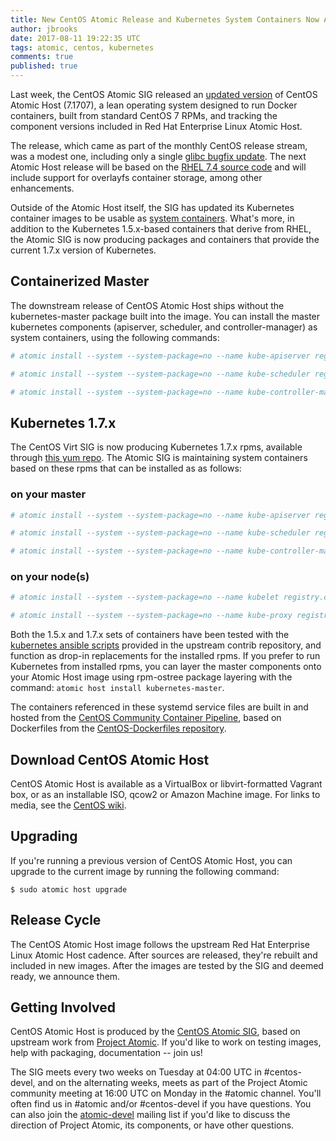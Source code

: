 ```yaml
---
title: New CentOS Atomic Release and Kubernetes System Containers Now Available
author: jbrooks
date: 2017-08-11 19:22:35 UTC
tags: atomic, centos, kubernetes
comments: true
published: true
---
```


Last week, the CentOS Atomic SIG released an [updated version](https://wiki.centos.org/SpecialInterestGroup/Atomic/Download) of CentOS Atomic Host (7.1707), a lean operating system designed to run Docker containers, built from standard CentOS 7 RPMs, and tracking the component versions included in Red Hat Enterprise Linux Atomic Host.

The release, which came as part of the monthly CentOS release stream, was a modest one, including only a single [glibc bugfix update](https://lists.centos.org/pipermail/centos-announce/2017-July/022505.html). The next Atomic Host release will be based on the [RHEL 7.4 source code](https://seven.centos.org/2017/08/centos-linux-7-1708-based-on-rhel-7-4-source-code/) and will include support for overlayfs container storage, among other enhancements.

Outside of the Atomic Host itself, the SIG has updated its Kubernetes container images to be usable as [system containers](http://www.projectatomic.io/blog/2016/09/intro-to-system-containers/). What's more, in addition to the Kubernetes 1.5.x-based containers that derive from RHEL, the Atomic SIG is now producing packages and containers that provide the current 1.7.x version of Kubernetes.

## Containerized Master

The downstream release of CentOS Atomic Host ships without the kubernetes-master package built into the image. You can install the master kubernetes components (apiserver, scheduler, and controller-manager) as system containers, using the following commands:

```bash
# atomic install --system --system-package=no --name kube-apiserver registry.centos.org/centos/kubernetes-apiserver:latest

# atomic install --system --system-package=no --name kube-scheduler registry.centos.org/centos/kubernetes-scheduler:latest

# atomic install --system --system-package=no --name kube-controller-manager registry.centos.org/centos/kubernetes-controller-manager:latest
```

## Kubernetes 1.7.x

The CentOS Virt SIG is now producing Kubernetes 1.7.x rpms, available through [this yum repo](https://github.com/CentOS/CentOS-Dockerfiles/blob/master/kubernetes-sig/master/virt7-container-common-candidate.repo). The Atomic SIG is maintaining system containers based on these rpms that can be installed as as follows:

### on your master

```bash
# atomic install --system --system-package=no --name kube-apiserver registry.centos.org/centos/kubernetes-sig-apiserver:latest

# atomic install --system --system-package=no --name kube-scheduler registry.centos.org/centos/kubernetes-sig-scheduler:latest

# atomic install --system --system-package=no --name kube-controller-manager registry.centos.org/centos/kubernetes-sig-controller-manager:latest
```

### on your node(s)

```bash
# atomic install --system --system-package=no --name kubelet registry.centos.org/centos/kubernetes-sig-kubelet:latest

# atomic install --system --system-package=no --name kube-proxy registry.centos.org/centos/kubernetes-sig-proxy:latest
```

Both the 1.5.x and 1.7.x sets of containers have been tested with the [kubernetes ansible scripts](https://github.com/kubernetes/contrib/tree/master/ansible) provided in the upstream contrib repository, and function as drop-in replacements for the installed rpms. If you prefer to run Kubernetes from installed rpms, you can layer the master components onto your Atomic Host image using rpm-ostree package layering with the command: `atomic host install kubernetes-master`.

The containers referenced in these systemd service files are built in and hosted from the [CentOS Community Container Pipeline](https://wiki.centos.org/ContainerPipeline), based on Dockerfiles from
the [CentOS-Dockerfiles repository](https://github.com/CentOS/CentOS-Dockerfiles/tree/master/kubernetes).

## Download CentOS Atomic Host

CentOS Atomic Host is available as a VirtualBox or libvirt-formatted Vagrant box, or as an installable ISO, qcow2 or Amazon Machine image. For links to media, see the [CentOS wiki](https://wiki.centos.org/SpecialInterestGroup/Atomic/Download).

## Upgrading

If you're running a previous version of CentOS Atomic Host, you can upgrade to the current image by running the following command:

```
$ sudo atomic host upgrade
```

## Release Cycle

The CentOS Atomic Host image follows the upstream Red Hat Enterprise Linux Atomic Host cadence. After sources are released, they're rebuilt and included in new images. After the images are tested by the SIG and deemed ready, we announce them.

## Getting Involved

CentOS Atomic Host is produced by the [CentOS Atomic SIG](http://wiki.centos.org/SpecialInterestGroup/Atomic), based on upstream work from  [Project Atomic](http://www.projectatomic.io/). If you'd like to work on testing images, help with packaging, documentation -- join us! 

The SIG meets every two weeks on Tuesday at 04:00 UTC in #centos-devel, and on the alternating weeks, meets as part of the Project Atomic community meeting at 16:00 UTC on Monday in the #atomic channel. You'll often find us in #atomic and/or #centos-devel if you have questions. You can also join the [atomic-devel](https://lists.projectatomic.io/mailman/listinfo/atomic-devel) mailing list if you'd like to discuss the direction of Project Atomic, its components, or have other questions.

